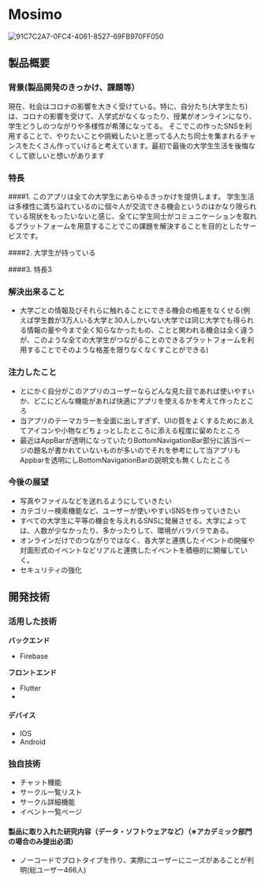 
# Mosimo
![91C7C2A7-0FC4-4061-8527-69FB970FF050](https://user-images.githubusercontent.com/73173075/139519310-072bf46a-2046-4195-aad5-7106b31b10ec.jpeg)



## 製品概要
### 背景(製品開発のきっかけ、課題等）
現在、社会はコロナの影響を大きく受けている。特に、自分たち(大学生たち)は、コロナの影響を受けて、入学式がなくなったり、授業がオンラインになり、学生どうしのつながりや多様性が希薄になってる。
そこでこの作ったSNSを利用することで、やりたいことや挑戦したいと思ってる人たち同士を集まれるチャンスをたくさん作っていけると考えています。最初で最後の大学生生活を後悔なくして欲しいと想いがあります
### 特長
####1. このアプリは全ての大学生にあらゆるきっかけを提供します。
学生生活は多様性に満ち溢れているのに個々人が交流できる機会というのはかなり限られている現状をもったいないと感じ、全てに学生同士がコミュニケーションを取れるプラットフォームを用意することでこの課題を解決することを目的としたサービスです。

####2. 大学生が持っている

####3. 特長3

### 解決出来ること
* 大学ごとの情報及びそれらに触れることにできる機会の格差をなくせる(例えば学生数が3万人いる大学と30人しかいない大学では同じ大学でも得られる情報の量や今まで全く知らなかったもの、ことと関われる機会は全く違うが、このような全ての大学生がつながることのできるプラットフォームを利用することでそのような格差を限りなくなくすことができる)
### 注力したこと
* とにかく自分がこのアプリのユーザーならどんな見た目であれば使いやすいか、どこにどんな機能があれば快適にアプリを使えるかを考えて作ったところ
* 当アプリのテーマカラーを全面に出しすぎず、UIの質をよくするためにあえてアイコンや小物などちょっとしたところに添える程度に留めたところ
*  最近はAppBarが透明になっていたりBottomNavigationBar部分に該当ページの題名が書かれていないものが多いのでそれを参考にして当アプリもAppbarを透明にしBottomNavigationBarの説明文も無くしたところ

### 今後の展望
* 写真やファイルなどを送れるようにしていきたい
* カテゴリー検索機能など、ユーザーが使いやすいSNSを作っていきたい
* すべての大学生に平等の機会を与えれるSNSに発展させる。大学によっては、人数が少なかったり、多かったりして、環境がバラバラである。
* オンラインだけでのつながりではなく、各大学と連携したイベントの開催や対面形式のイベントなどリアルと連携したイベントを積極的に開催していく。
* セキュリティの強化


## 開発技術
### 活用した技術
**バックエンド**
* Firebase

**フロントエンド**
* Flutter
* 

#### デバイス
* IOS
* Android

### 独自技術
* チャット機能
* サークル一覧リスト
* サークル詳細機能
* イベント一覧ページ

#### 製品に取り入れた研究内容（データ・ソフトウェアなど）（※アカデミック部門の場合のみ提出必須）
* ノーコードでプロトタイプを作り、実際にユーザーにニーズがあることが判明(総ユーザー466人)
